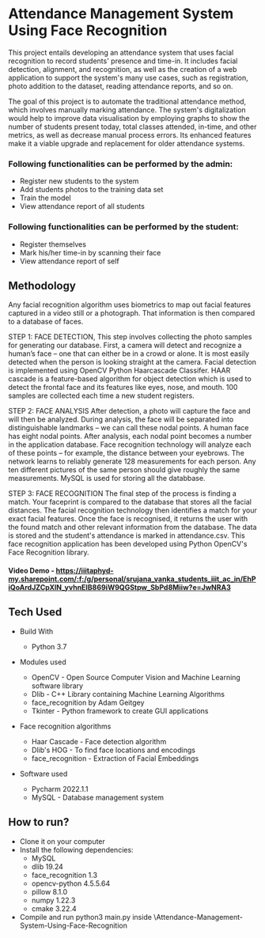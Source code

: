 # Attendance Management System Using Face Recognition
This project entails developing an attendance system that uses facial recognition to record students' presence and time-in. It includes facial detection, alignment, and recognition, as well as the creation of a web application to support the system's many use cases, such as registration, photo addition to the dataset, reading attendance reports, and so on.

The goal of this project is to automate the traditional attendance method, which involves manually marking attendance. The system's digitalization would help to improve data visualisation by employing graphs to show the number of students present today, total classes attended, in-time, and other metrics, as well as decrease manual process errors. Its enhanced features make it a viable upgrade and replacement for older attendance systems.

### Following functionalities can be performed by the admin:
- Register new students to the system
- Add students photos to the training data set
- Train the model
- View attendance report of all students

### Following functionalities can be performed by the student:
- Register themselves
- Mark his/her time-in by scanning their face
- View attendance report of self

## Methodology

Any facial recognition algorithm uses biometrics to map out facial features captured in a video still or a photograph. That information is then compared to a database of faces. 

STEP 1: FACE DETECTION, This step involves collecting the photo samples for generating our database. First, a camera will detect and recognize a human’s face – one that can either be in a crowd or alone. It is most easily detected when the person is looking straight at the camera. Facial detection is implemented using OpenCV Python Haarcascade Classifer. HAAR cascade is a feature-based algorithm for object detection which is used to detect the frontal face and its features like eyes, nose, and mouth. 100 samples are collected each time a new student registers.

STEP 2: FACE ANALYSIS After detection, a photo will capture the face and will then be analyzed. During analysis, the face will be separated into distinguishable landmarks – we can call these nodal points. A human face has eight nodal points. After analysis, each nodal point becomes a number in the application database. Face recognition technology will analyze each of these points – for example, the distance between your eyebrows. The network learns to reliably generate 128 measurements for each person. Any ten different pictures of the same person should give roughly the same measurements. MySQL is used for storing all the databbase.

STEP 3: FACE RECOGNITION The final step of the process is finding a match. Your faceprint is compared to the database that stores all the facial distances. The facial recognition technology then identifies a match for your exact facial features. Once the face is recognised, it returns the user with the found match and other relevant information from the database. The data is stored and the student's attendance is marked in attendance.csv. This face recognition application has been developed using Python OpenCV's Face Recognition library.

#### Video Demo - https://iiitaphyd-my.sharepoint.com/:f:/g/personal/srujana_vanka_students_iiit_ac_in/EhPiQoArdJZCpXlN_yvhnEIB869iW9QGStpw_SbPd8Miiw?e=JwNRA3

## Tech Used

- Build With 
    - Python 3.7
  
- Modules used
    - OpenCV - Open Source Computer Vision and Machine Learning software library
    - Dlib - C++ Library containing Machine Learning Algorithms 
    - face_recognition by Adam Geitgey
    - Tkinter - Python framework to create GUI applications
  
- Face recognition algorithms
    - Haar Cascade - Face detection algorithm
    - Dlib's HOG - To find face locations and encodings 
    - face_recognition - Extraction of Facial Embeddings
  
- Software used
    - Pycharm 2022.1.1
    - MySQL - Database management system

## How to run?
- Clone it on your computer
- Install the following dependencies:
    - MySQL 
    - dlib 19.24
    - face_recognition 1.3
    - opencv-python 4.5.5.64
    - pillow 8.1.0
    - numpy 1.22.3
    - cmake 3.22.4
- Compile and run python3 main.py inside \Attendance-Management-System-Using-Face-Recognition
